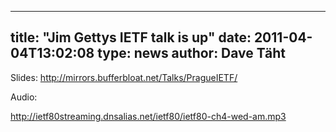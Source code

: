 
---
title: "Jim Gettys IETF talk is up"
date: 2011-04-04T13:02:08
type: news
author: Dave Täht
---
Slides: http://mirrors.bufferbloat.net/Talks/PragueIETF/

Audio:

http://ietf80streaming.dnsalias.net/ietf80/ietf80-ch4-wed-am.mp3
